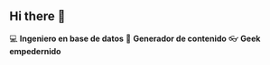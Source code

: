 ## Hi there 👋

:computer: **Ingeniero en base de datos**
:pencil: **Generador de contenido**
:eyeglasses: **Geek empedernido**